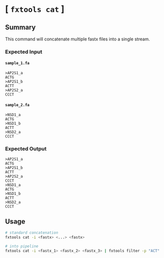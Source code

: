 # [ `fxtools cat` ]

## Summary

This command will concatenate multiple fastx files into a single stream.

### Expected Input

#### `sample_1.fa`

```text
>AP2S1_a
ACTG
>AP2S1_b
ACTT
>AP2S2_a
CCCT
```

#### `sample_2.fa`

```text
>NSD1_a
ACTG
>NSD1_b
ACTT
>NSD2_a
CCCT
```

### Expected Output

```text
>AP2S1_a
ACTG
>AP2S1_b
ACTT
>AP2S2_a
CCCT
>NSD1_a
ACTG
>NSD1_b
ACTT
>NSD2_a
CCCT
```

## Usage

```bash
# standard concatenation
fxtools cat -i <fastx> <...> <fastx>

# into pipeline
fxtools cat -i <fastx_1> <fastx_2> <fastx_3> | fxtools filter -p "ACT"
```
